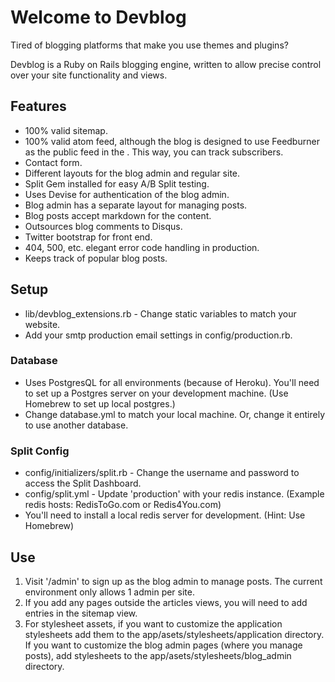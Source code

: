 # Welcome to Devblog

Tired of blogging platforms that make you use themes and plugins?

Devblog is a Ruby on Rails blogging engine, written to allow precise control over your site functionality and views.

## Features
* 100% valid sitemap.
* 100% valid atom feed, although the blog is designed to use Feedburner as the public feed in the <head>.  This way, you can track subscribers.
* Contact form.
* Different layouts for the blog admin and regular site.
* Split Gem installed for easy A/B Split testing.
* Uses Devise for authentication of the blog admin.
* Blog admin has a separate layout for managing posts.
* Blog posts accept markdown for the content.
* Outsources blog comments to Disqus.
* Twitter bootstrap for front end.
* 404, 500, etc. elegant error code handling in production.
* Keeps track of popular blog posts.

## Setup
* lib/devblog_extensions.rb - Change static variables to match your website.
* Add your smtp production email settings in config/production.rb.

### Database
* Uses PostgresQL for all environments (because of Heroku).  You'll need to set up a Postgres server on your development machine.  (Use Homebrew to set up local postgres.)
* Change database.yml to match your local machine.  Or, change it entirely to use another database.

### Split Config
* config/initializers/split.rb - Change the username and password to access the Split Dashboard.
* config/split.yml - Update 'production' with your redis instance.  (Example redis hosts:  RedisToGo.com or Redis4You.com)
* You'll need to install a local redis server for development.  (Hint: Use Homebrew)

## Use
1. Visit '/admin' to sign up as the blog admin to manage posts.  The current environment only allows 1 admin per site.  
2. If you add any pages outside the articles views, you will need to add entries in the sitemap view.
3. For stylesheet assets, if you want to customize the application stylesheets add them to the app/asets/stylesheets/application directory.  If you want to customize the blog admin pages (where you manage posts), add stylesheets to the app/asets/stylesheets/blog_admin directory.